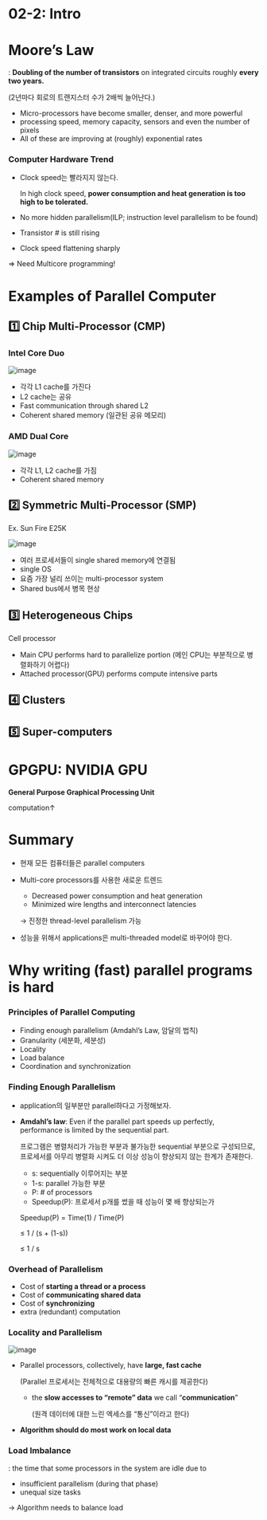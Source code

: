 # 02-2: Intro

# Moore’s Law

: **Doubling of the number of transistors** on integrated circuits roughly **every two years.**

(2년마다 회로의 트랜지스터 수가 2배씩 늘어난다.)

- Micro-processors have become smaller, denser, and more powerful
- processing speed, memory capacity, sensors and even the number of pixels
- All of these are improving at (roughly) exponential rates

### Computer Hardware Trend

- Clock speed는 빨라지지 않는다.
    
    In high clock speed, **power consumption and heat generation is too high to be tolerated.**
    
- No more hidden parallelism(ILP; instruction level parallelism to be found)
- Transistor # is still rising
- Clock speed flattening sharply

⇒ Need Multicore programming!

# Examples of Parallel Computer

## 1️⃣ Chip Multi-Processor (CMP)

### Intel Core Duo

![image](https://file.notion.so/f/s/486157ad-2eff-4bf3-9185-4e4e3d28c59f/Untitled.png?id=e9381d8f-870d-4a5e-a9ae-a2e3ddef0527&table=block&spaceId=f33e0516-75c1-4b3e-b02d-479e88e873e0&expirationTimestamp=1682962474360&signature=HLFFcqRrVw8OUzNMJJE6u4xkbMzRHBvyzvd68f7Il_8&downloadName=Untitled.png)

- 각각 L1 cache를 가진다
- L2 cache는 공유
- Fast communication through shared L2
- Coherent shared memory (일관된 공유 메모리)

### AMD Dual Core

![image](https://file.notion.so/f/s/96a6f14e-67fe-4505-b3cf-fab1098a3c04/Untitled.png?id=dc6bc5b9-e340-43c9-a63c-4b2ccad9f290&table=block&spaceId=f33e0516-75c1-4b3e-b02d-479e88e873e0&expirationTimestamp=1682962494231&signature=VXwgIEuYee7QizCjqskshREQ8EMEuPto8U-NeRKd4Dg&downloadName=Untitled.png)

- 각각 L1, L2 cache를 가짐
- Coherent shared memory

## 2️⃣ Symmetric Multi-Processor (SMP)

Ex. Sun Fire E25K

![image](https://file.notion.so/f/s/d001fd4f-8bb1-4ad6-9e2e-415021f47851/Untitled.png?id=d04c7bbb-704f-4332-a50a-df8d288ad49b&table=block&spaceId=f33e0516-75c1-4b3e-b02d-479e88e873e0&expirationTimestamp=1682962517102&signature=0eCnR6M6jBujexiiUdSDqOO1KA9FW0ZhYxC_g5HWNAc&downloadName=Untitled.png)

- 여러 프로세서들이 single shared memory에 연결됨
- single OS
- 요즘 가장 널리 쓰이는 multi-processor system
- Shared bus에서 병목 현상

## 3️⃣ Heterogeneous Chips

Cell processor

- Main CPU performs hard to parallelize portion
(메인 CPU는 부분적으로 병렬화하기 어렵다)
- Attached processor(GPU) performs compute intensive parts

## 4️⃣ Clusters

## 5️⃣ Super-computers

# GPGPU: NVIDIA GPU

**General Purpose Graphical Processing Unit**

computation↑

# Summary

- 현재 모든 컴퓨터들은 parallel computers
- Multi-core processors를 사용한 새로운 트렌드
    - Decreased power consumption and heat generation
    - Minimized wire lengths and interconnect latencies
    
    → 진정한 thread-level parallelism 가능
    
- 성능을 위해서 applications은 multi-threaded model로 바꾸어야 한다.

# Why writing (fast) parallel programs is hard

### Principles of Parallel Computing

- Finding enough parallelism (Amdahl’s Law, 암달의 법칙)
- Granularity (세분화, 세분성)
- Locality
- Load balance
- Coordination and synchronization

### Finding Enough Parallelism

- application의 일부분만 parallel하다고 가정해보자.
- **Amdahl’s law**: Even if the parallel part speeds up perfectly, performance is limited by the sequential part.
    
    프로그램은 병렬처리가 가능한 부분과 불가능한 sequential 부분으로 구성되므로, 프로세서를 아무리 병렬화 시켜도 더 이상 성능이 향상되지 않는 한계가 존재한다.
    
    - s: sequentially 이루어지는 부분
    - 1-s: parallel 가능한 부분
    - P: # of processors
    - Speedup(P): 프로세서 p개를 썼을 때 성능이 몇 배 향상되는가
    
    Speedup(P) = Time(1) / Time(P)
    
    ≤ 1 / (s + (1-s))
    
    ≤ 1 / s
    

### Overhead of Parallelism

- Cost of **starting a thread or a process**
- Cost of **communicating shared data**
- Cost of **synchronizing**
- extra (redundant) computation

### Locality and Parallelism

![image](https://file.notion.so/f/s/a6498681-3eb4-4efa-8d06-5d18fef5e3ad/Untitled.png?id=723b7d44-0e6b-42f1-a6ef-677500ffb862&table=block&spaceId=f33e0516-75c1-4b3e-b02d-479e88e873e0&expirationTimestamp=1682962532804&signature=DTolAEMlG3E5bcsGIGcfAZgcr88M2wijh06Sp0g1lp4&downloadName=Untitled.png)

- Parallel processors, collectively, have **large, fast cache**
    
    (Parallel 프로세서는 전체적으로 대용량의 빠른 캐시를 제공한다)
    
    - the **slow accesses to “remote” data** we call “**communication**”
        
        (원격 데이터에 대한 느린 엑세스를 “통신”이라고 한다)
        
- **Algorithm should do most work on local data**

### Load Imbalance

: the time that some processors in the system are idle due to

- insufficient parallelism (during that phase)
- unequal size tasks

→ Algorithm needs to balance load